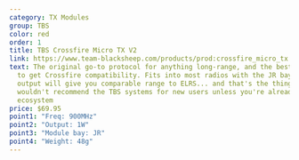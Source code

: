 ```yaml
---
category: TX Modules
group: TBS
color: red
order: 1
title: TBS Crossfire Micro TX V2
link: https://www.team-blacksheep.com/products/prod:crossfire_micro_tx
text: The original go-to protocol for anything long-range, and the best option
  to get Crossfire compatibility. Fits into most radios with the JR bay, and 1W
  output will give you comparable range to ELRS... and that's the thing. I
  wouldn't recommend the TBS systems for new users unless you're already in the
  ecosystem
price: $69.95
point1: "Freq: 900MHz"
point2: "Output: 1W"
point3: "Module bay: JR"
point4: "Weight: 48g"
---
```

